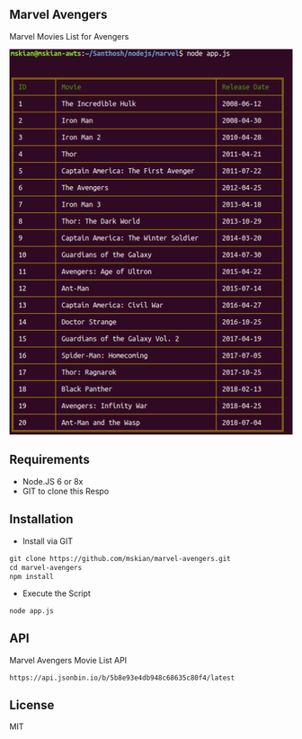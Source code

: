 ## Marvel Avengers

<p>Marvel Movies List for Avengers</p>

<p align="center">
<img src="https://raw.githubusercontent.com/mskian/marvel-avengers/master/screenshot.png">
</p>

## Requirements

- Node.JS 6 or 8x
- GIT to clone this Respo

## Installation

- Install via GIT

```
git clone https://github.com/mskian/marvel-avengers.git
cd marvel-avengers
npm install
```

- Execute the Script

```
node app.js
```

## API

Marvel Avengers Movie List API

```
https://api.jsonbin.io/b/5b8e93e4db948c68635c80f4/latest
```
## License

MIT
